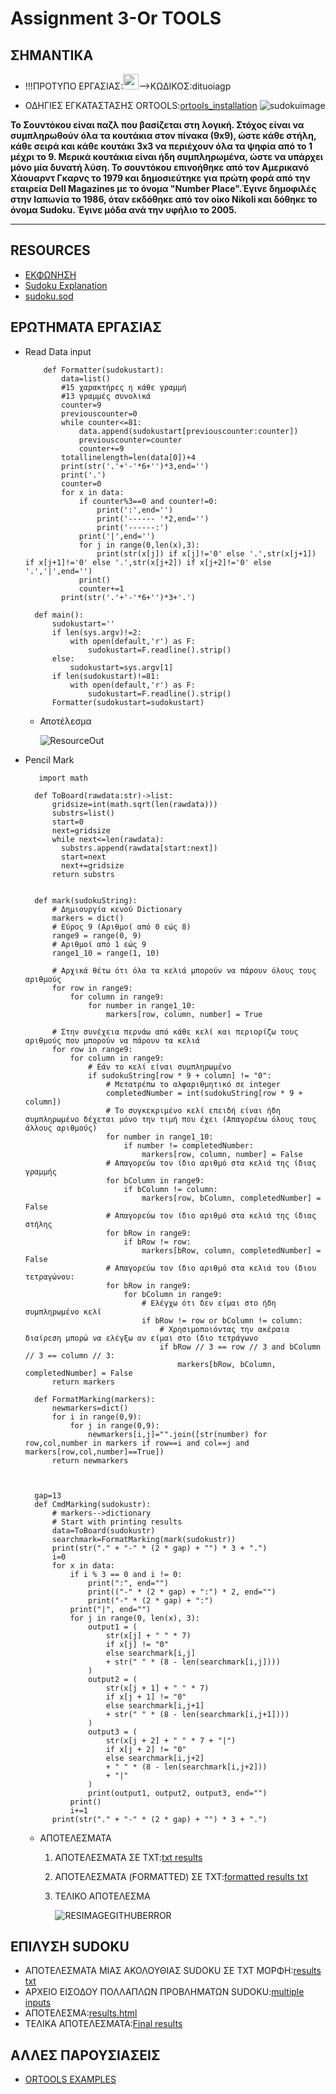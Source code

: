 # Assignment 3-Or TOOLS

## **ΣΗΜΑΝΤΙΚΑ**
   - !!!ΠΡΟΤΥΠΟ ΕΡΓΑΣΙΑΣ:<a href="http://algolab.dit.uoi.gr/DITUOI_AGP_SUDOKU/assignmentDitSudoku.zip"><img src="https://image.flaticon.com/icons/png/512/28/28814.png" width="25px" height="25px"/></a>-->ΚΩΔΙΚΟΣ:dituoiagp

   - ΟΔΗΓΙΕΣ ΕΓΚΑΤΑΣΤΑΣΗΣ ORTOOLS:[ortools_installation](installation.md)
![sudokuimage](https://upload.wikimedia.org/wikipedia/commons/thumb/f/ff/Sudoku-by-L2G-20050714.svg/1200px-Sudoku-by-L2G-20050714.svg.png)

**Το Σουντόκου είναι παζλ που βασίζεται στη λογική. Στόχος είναι να συμπληρωθούν όλα τα κουτάκια στον πίνακα (9x9), ώστε κάθε στήλη, κάθε σειρά και κάθε κουτάκι 3x3 να περιέχουν όλα τα ψηφία από το 1 μέχρι το 9. Μερικά κουτάκια είναι ήδη συμπληρωμένα, ώστε να υπάρχει μόνο μία δυνατή λύση.
Το σουντόκου επινοήθηκε από τον Αμερικανό Χάουαρντ Γκαρνς το 1979 και δημοσιεύτηκε για πρώτη φορά από την εταιρεία Dell Magazines με το όνομα "Number Place".Έγινε δημοφιλές στην Ιαπωνία το 1986, όταν εκδόθηκε από τον οίκο Nikoli και δόθηκε το όνομα Sudoku. Έγινε μόδα ανά την υφήλιο το 2005.**

---
## RESOURCES

* [ΕΚΦΩΝΗΣΗ](https://chgogos.github.io/dituoi_agp/resources/agp_assignment20210515.pdf)
* [Sudoku Explanation](https://www.sudoku.name/rules/el)
* [sudoku.sod](https://github.com/vasnastos/DITUOI_AGP_SUDOKU/blob/main/RESOURCES/sudoku.sod)


## ΕΡΩΤΗΜΑΤΑ ΕΡΓΑΣΙΑΣ
* Read Data input

    ```
        def Formatter(sudokustart):
            data=list()
            #15 χαρακτήρες η κάθε γραμμή
            #13 γραμμές συνολικά
            counter=9
            previouscounter=0
            while counter<=81:
                data.append(sudokustart[previouscounter:counter])
                previouscounter=counter
                counter+=9
            totallinelength=len(data[0])+4
            print(str('.'+'-'*6+'')*3,end='')
            print('.')
            counter=0
            for x in data:
                if counter%3==0 and counter!=0:
                    print(':',end='')
                    print('------ '*2,end='')
                    print('------:')
                print('|',end='')
                for j in range(0,len(x),3):
                    print(str(x[j]) if x[j]!='0' else '.',str(x[j+1]) if x[j+1]!='0' else '.',str(x[j+2]) if x[j+2]!='0' else '.','|',end='')
                print()
                counter+=1
            print(str('.'+'-'*6+'')*3+'.')

      def main():
          sudokustart=''
          if len(sys.argv)!=2:
              with open(default,'r') as F:
                  sudokustart=F.readline().strip()
          else:
              sudokustart=sys.argv[1]
          if len(sudokustart)!=81:
              with open(default,'r') as F:
                  sudokustart=F.readline().strip()
          Formatter(sudokustart=sudokustart) 
    ```

    * Αποτέλεσμα

        ![ResourceOut](https://raw.githubusercontent.com/vasnastos/DITUOI_AGP_SUDOKU/main/RESOURCES/sudoku.png?token=APD2HAI6AXFWAGCI7ZUBHPTAXWVFA)

* Pencil Mark
    ```
       import math

      def ToBoard(rawdata:str)->list:
          gridsize=int(math.sqrt(len(rawdata)))
          substrs=list()
          start=0
          next=gridsize
          while next<=len(rawdata):
            substrs.append(rawdata[start:next])
            start=next
            next+=gridsize
          return substrs


      def mark(sudokuString):
          # Δημιουργία κενού Dictionary
          markers = dict()
          # Εύρος 9 (Αριθμοί από 0 εώς 8)
          range9 = range(0, 9)
          # Αριθμοί από 1 εώς 9
          range1_10 = range(1, 10)

          # Αρχικά θέτω ότι όλα τα κελιά μπορούν να πάρουν όλους τους αριθμούς
          for row in range9:
              for column in range9:
                  for number in range1_10:
                      markers[row, column, number] = True

          # Στην συνέχεια περνάω από κάθε κελί και περιορίζω τους αριθμούς που μπορούν να πάρουν τα κελιά
          for row in range9:
              for column in range9:
                  # Εάν το κελί είναι συμπληρωμένο
                  if sudokuString[row * 9 + column] != "0":
                      # Μετατρέπω το αλφαριθμητικό σε integer
                      completedNumber = int(sudokuString[row * 9 + column])
                      # Το συγκεκριμένο κελί επειδή είναι ήδη συμπληρωμένο δέχεται μόνο την τιμή που έχει (Απαγορέυω όλους τους άλλους αριθμούς)
                      for number in range1_10:
                          if number != completedNumber:
                              markers[row, column, number] = False
                      # Απαγορεύω τον ίδιο αριθμό στα κελιά της ίδιας γραμμής
                      for bColumn in range9:
                          if bColumn != column:
                              markers[row, bColumn, completedNumber] = False
                      # Απαγορεύω τον ίδιο αριθμό στα κελιά της ίδιας στήλης
                      for bRow in range9:
                          if bRow != row:
                              markers[bRow, column, completedNumber] = False
                      # Απαγορεύω τον ίδιο αριθμό στα κελιά του ίδιου τετραγώνου:
                      for bRow in range9:
                          for bColumn in range9:
                              # Ελέγχω ότι δεν είμαι στο ήδη συμπληρωμένο κελί
                              if bRow != row or bColumn != column:
                                  # Χρησιμοποιόντας την ακέραια διαίρεση μπορώ να ελέγξω αν είμαι στο ίδιο τετράγωνο
                                  if bRow // 3 == row // 3 and bColumn // 3 == column // 3:
                                      markers[bRow, bColumn, completedNumber] = False
          return markers

      def FormatMarking(markers):
          newmarkers=dict()
          for i in range(0,9):
              for j in range(0,9):
                  newmarkers[i,j]="".join([str(number) for row,col,number in markers if row==i and col==j and markers[row,col,number]==True])
          return newmarkers        



      gap=13
      def CmdMarking(sudokustr):
          # markers-->dictionary
          # Start with printing results
          data=ToBoard(sudokustr)
          searchmark=FormatMarking(mark(sudokustr))
          print(str("." + "-" * (2 * gap) + "") * 3 + ".")
          i=0
          for x in data:
              if i % 3 == 0 and i != 0:
                  print(":", end="")
                  print(("-" * (2 * gap) + ":") * 2, end="")
                  print("-" * (2 * gap) + ":")
              print("|", end="")
              for j in range(0, len(x), 3):
                  output1 = (
                      str(x[j] + " " * 7)
                      if x[j] != "0"
                      else searchmark[i,j]
                      + str(" " * (8 - len(searchmark[i,j])))
                  )
                  output2 = (
                      str(x[j + 1] + " " * 7)
                      if x[j + 1] != "0"
                      else searchmark[i,j+1]
                      + str(" " * (8 - len(searchmark[i,j+1])))
                  )
                  output3 = (
                      str(x[j + 2] + " " * 7 + "|")
                      if x[j + 2] != "0"
                      else searchmark[i,j+2]
                      + " " * (8 - len(searchmark[i,j+2]))
                      + "|"
                  )
                  print(output1, output2, output3, end="")
              print()
              i+=1
          print(str("." + "-" * (2 * gap) + "") * 3 + ".")
    ```

    * ΑΠΟΤΕΛΕΣΜΑΤΑ
       1. ΑΠΟΤΕΛΕΣΜΑΤΑ ΣΕ TXT:[txt results](https://github.com/vasnastos/DITUOI_AGP_SUDOKU/blob/main/2/results.out)
       2. ΑΠΟΤΕΛΕΣΜΑΤΑ (FORMATTED) ΣΕ TXT:[formatted results txt](https://github.com/vasnastos/DITUOI_AGP_SUDOKU/blob/main/2/resultsmarking.out)
       3. ΤΕΛΙΚΟ ΑΠΟΤΕΛΕΣΜΑ

           ![RESIMAGEGITHUBERROR](https://raw.githubusercontent.com/vasnastos/DITUOI_AGP_SUDOKU/main/RESOURCES/maqrkingnums.png?token=APD2HAOG774EASTTIUWAIO3AWR3LA)
   
## ΕΠΙΛΥΣΗ SUDOKU
  * ΑΠΟΤΕΛΕΣΜΑΤΑ ΜΙΑΣ ΑΚΟΛΟΥΘΙΑΣ SUDOKU ΣΕ ΤΧΤ ΜΟΡΦΗ:[results txt](https://github.com/vasnastos/DITUOI_AGP_SUDOKU/blob/main/3/solverresults.out)
  * ΑΡΧΕΙΟ ΕΙΣΟΔΟΥ ΠΟΛΛΑΠΛΩΝ ΠΡΟΒΛΗΜΑΤΩΝ SUDOKU:[multiple inputs](https://github.com/vasnastos/DITUOI_AGP_SUDOKU/blob/main/RESOURCES/sudokusequence.input)
  * ΑΠΟΤΕΛΕΣΜΑ:[results.html](http://algolab.dit.uoi.gr/DITUOI_AGP_SUDOKU/)
  * ΤΕΛΙΚΑ ΑΠΟΤΕΛΕΣΜΑΤΑ:[Final results](https://raw.githubusercontent.com/vasnastos/DITUOI_AGP_SUDOKU/main/sequences.out?token=APD2HAN7BJ24LYMMQOA5B5TAXNQLA) 

## ΑΛΛΕΣ ΠΑΡΟΥΣΙΑΣΕΙΣ
  * [ORTOOLS EXAMPLES](ortools.md)



